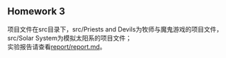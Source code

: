 ## Homework 3

项目文件在src目录下，src/Priests and Devils为牧师与魔鬼游戏的项目文件，src/Solar System为模拟太阳系的项目文件；  
实验报告请查看[report/report.md](report/report.md)。